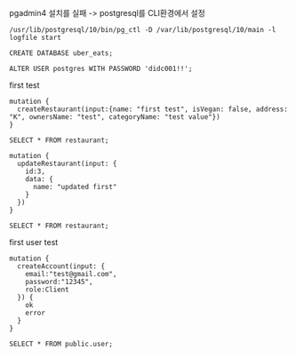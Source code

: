 pgadmin4 설치를 실패 -> postgresql를 CLI환경에서 설정
```
/usr/lib/postgresql/10/bin/pg_ctl -D /var/lib/postgresql/10/main -l logfile start

CREATE DATABASE uber_eats;

ALTER USER postgres WITH PASSWORD 'didc001!!';
```
  
first test  
```
mutation {
  createRestaurant(input:{name: "first test", isVegan: false, address: "K", ownersName: "test", categoryName: "test value"})
}

SELECT * FROM restaurant;
```
```
mutation {
  updateRestaurant(input: {
    id:3,
    data: {
      name: "updated first"
    }
  })
}

SELECT * FROM restaurant;
```
  
first user test  
```
mutation {
  createAccount(input: {
    email:"test@gmail.com",
    password:"12345",
    role:Client
  }) {
    ok
    error
  }
}

SELECT * FROM public.user;
```